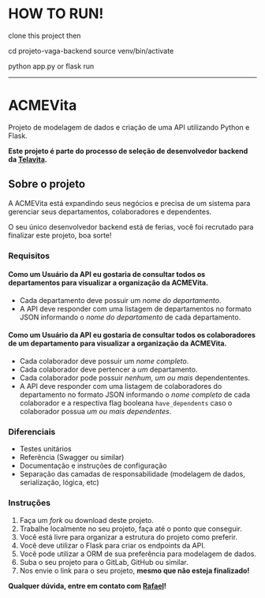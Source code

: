 # HOW TO RUN!

clone this project then

cd projeto-vaga-backend
source venv/bin/activate

python app.py or flask run



---
# ACMEVita

Projeto de modelagem de dados e criação de uma API utilizando Python e Flask.

**Este projeto é parte do processo de seleção de desenvolvedor backend da [Telavita](https://telavita.com.br).**

## Sobre o projeto

A ACMEVita está expandindo seus negócios e precisa de um sistema para gerenciar seus departamentos, colaboradores e dependentes.

O seu único desenvolvedor backend está de ferias, você foi recrutado para finalizar este projeto, boa sorte!

### Requisitos

#### Como um Usuário da API eu gostaria de consultar todos os departamentos para visualizar a organização da ACMEVita.

* Cada departamento deve possuir um *nome do departamento*.
* A API deve responder com uma listagem de departamentos no formato JSON informando o *nome do departamento* de cada departamento.

#### Como um Usuário da API eu gostaria de consultar todos os colaboradores de um departamento para visualizar a organização da ACMEVita.

* Cada colaborador deve possuir um *nome completo*.
* Cada colaborador deve pertencer a *um* departamento.
* Cada colaborador pode possuir *nenhum, um ou mais* dependententes.
* A API deve responder com uma listagem de colaboradores do departamento no formato JSON informando o *nome completo* de cada colaborador e a respectiva flag booleana `have_dependents` caso o colaborador possua *um ou mais dependentes*.

### Diferenciais

* Testes unitários
* Referência (Swagger ou similar)
* Documentação e instruções de configuração
* Separação das camadas de responsabilidade (modelagem de dados, serialização, lógica, etc)

### Instruções

1. Faça um _fork_ ou download deste projeto.
2. Trabalhe localmente no seu projeto, faça até o ponto que conseguir.
3. Você está livre para organizar a estrutura do projeto como preferir.
4. Você deve utilizar o Flask para criar os endpoints da API.
4. Você pode utilizar a ORM de sua preferência para modelagem de dados.
5. Suba o seu projeto para o GitLab, GitHub ou similar.
6. Nos envie o link para o seu projeto, **mesmo que não esteja finalizado!**

**Qualquer dúvida, entre em contato com [Rafael](mailto:rc@telavita.com.br)!**
